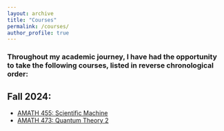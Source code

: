 ```yaml
---
layout: archive
title: "Courses"
permalink: /courses/
author_profile: true
---
```


### Throughout my academic journey, I have had the opportunity to take the following courses, listed in reverse chronological order:

## Fall 2024:

* [AMATH 455: Scientific Machine](/courses/amath455.md) 
* [AMATH 473: Quantum Theory 2](https://uwaterloo.ca/academic-calendar/undergraduate-studies/catalog#/courses/B1QdwX6iT?bc=true&bcCurrent=AMATH445%20-%20Scientific%20Machine%20Learning&bcGroup=Applied%20Mathematics%20(AMATH)&bcItemType=courses)